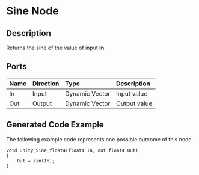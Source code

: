 # Sine Node

## Description

Returns the sine of the value of input **In**.

## Ports

| Name        | Direction           | Type  | Description |
|:------------ |:-------------|:-----|:---|
| In      | Input | Dynamic Vector | Input value |
| Out | Output      |    Dynamic Vector | Output value |

## Generated Code Example

The following example code represents one possible outcome of this node.

```
void Unity_Sine_float4(float4 In, out float4 Out)
{
    Out = sin(In);
}
```
